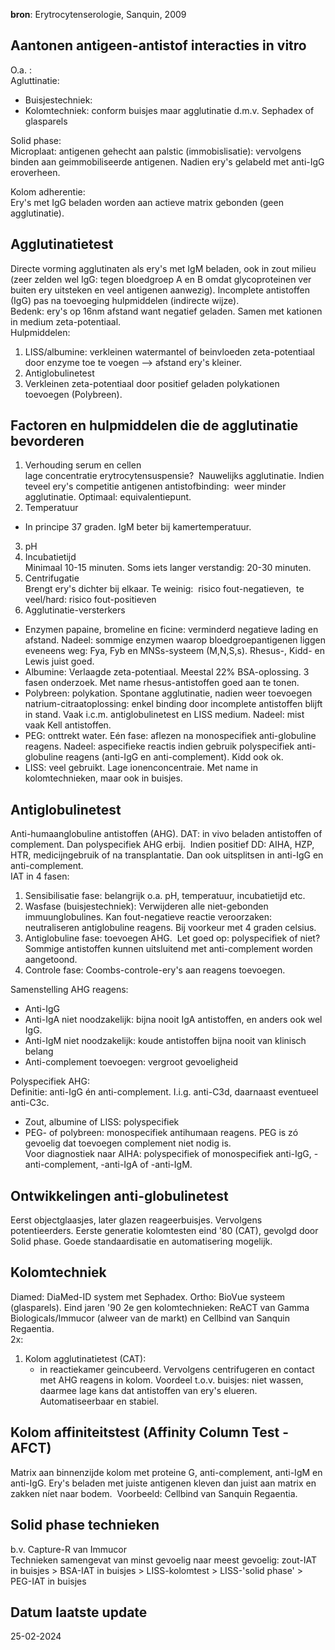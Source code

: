 **bron**: Erytrocytenserologie, Sanquin, 2009 
## Aantonen antigeen-antistof interacties in vitro  
O.a. :  
Agluttinatie:
- Buisjestechniek:  
- Kolomtechniek: conform buisjes maar agglutinatie d.m.v. Sephadex of glasparels 
    
Solid phase:  
Microplaat: antigenen gehecht aan palstic (immobislisatie): vervolgens binden aan geimmobiliseerde antigenen. Nadien ery's gelabeld met anti-IgG eroverheen.  
  
Kolom adherentie:  
Ery's met IgG beladen worden aan actieve matrix gebonden (geen agglutinatie).  
## Agglutinatietest  
Directe vorming agglutinaten als ery's met IgM beladen, ook in zout milieu (zeer zelden wel IgG: tegen bloedgroep A en B omdat glycoproteinen ver buiten ery uitsteken en veel antigenen aanwezig). Incomplete antistoffen (IgG) pas na toevoeging hulpmiddelen (indirecte wijze).  
Bedenk: ery's op 16nm afstand want negatief geladen. Samen met kationen in medium zeta-potentiaal.  
Hulpmiddelen:  
1. LISS/albumine: verkleinen watermantel of beinvloeden zeta-potentiaal door enzyme toe te voegen --> afstand ery's kleiner.  
2. Antiglobulinetest  
3. Verkleinen zeta-potentiaal door positief geladen polykationen toevoegen (Polybreen).  
  
## Factoren en hulpmiddelen die de agglutinatie bevorderen  
1. Verhouding serum en cellen  
lage concentratie erytrocytensuspensie?  Nauwelijks agglutinatie. Indien teveel ery's competitie antigenen antistofbinding:  weer minder agglutinatie. Optimaal: equivalentiepunt.  
2. Temperatuur  
- In principe 37 graden. IgM beter bij kamertemperatuur.  
3. pH  
4. Incubatietijd  
Minimaal 10-15 minuten. Soms iets langer verstandig: 20-30 minuten.  
5. Centrifugatie  
Brengt ery's dichter bij elkaar. Te weinig:  risico fout-negatieven,  te veel/hard: risico fout-positieven  
6. Agglutinatie-versterkers  
- Enzymen papaine, bromeline en ficine: verminderd negatieve lading en afstand. Nadeel: sommige enzymen waarop bloedgroepantigenen liggen eveneens weg: Fya, Fyb en MNSs-systeem (M,N,S,s). Rhesus-, Kidd- en Lewis juist goed.  
- Albumine: Verlaagde zeta-potentiaal. Meestal 22% BSA-oplossing. 3 fasen onderzoek. Met name rhesus-antistoffen goed aan te tonen.  
- Polybreen: polykation. Spontane agglutinatie, nadien weer toevoegen natrium-citraatoplossing: enkel binding door incomplete antistoffen blijft in stand. Vaak i.c.m. antiglobulinetest en LISS medium. Nadeel: mist vaak Kell antistoffen.  
- PEG: onttrekt water. Eén fase: aflezen na monospecifiek anti-globuline reagens. Nadeel: aspecifieke reactis indien gebruik polyspecifiek anti-globuline reagens (anti-IgG en anti-complement). Kidd ook ok.  
- LISS: veel gebruikt. Lage ionenconcentraie. Met name in kolomtechnieken, maar ook in buisjes.  
## Antiglobulinetest  
Anti-humaanglobuline antistoffen (AHG). DAT: in vivo beladen antistoffen of complement. Dan polyspecifiek AHG erbij.  Indien positief DD: AIHA, HZP, HTR, medicijngebruik of na transplantatie. Dan ook uitsplitsen in anti-IgG en anti-complement.  
IAT in 4 fasen:  
1. Sensibilisatie fase: belangrijk o.a. pH, temperatuur, incubatietijd etc.  
2. Wasfase (buisjestechniek): Verwijderen alle niet-gebonden immuunglobulines. Kan fout-negatieve reactie veroorzaken: neutraliseren antiglobuline reagens. Bij voorkeur met 4 graden celsius.  
3. Antiglobuline fase: toevoegen AHG.  Let goed op: polyspecifiek of niet? Sommige antistoffen kunnen uitsluitend met anti-complement worden aangetoond.  
4. Controle fase: Coombs-controle-ery's aan reagens toevoegen.  
  
Samenstelling AHG reagens:  
- Anti-IgG  
- Anti-IgA niet noodzakelijk: bijna nooit IgA antistoffen, en anders ook wel IgG.  
- Anti-IgM niet noodzakelijk: koude antistoffen bijna nooit van klinisch belang  
- Anti-complement toevoegen: vergroot gevoeligheid  
  
Polyspecifiek AHG:  
Definitie: anti-IgG én anti-complement. I.i.g. anti-C3d, daarnaast eventueel anti-C3c.  
- Zout, albumine of LISS: polyspecifiek  
- PEG- of polybreen: monospecifiek antihumaan reagens. PEG is zó gevoelig dat toevoegen complement niet nodig is.  
Voor diagnostiek naar AIHA: polyspecifiek of monospecifiek anti-IgG, -anti-complement, -anti-IgA of -anti-IgM.  
  
## Ontwikkelingen anti-globulinetest  
Eerst objectglaasjes, later glazen reageerbuisjes. Vervolgens potentieerders. Eerste generatie kolomtesten eind '80 (CAT), gevolgd door Solid phase. Goede standaardisatie en automatisering mogelijk.  
  
## Kolomtechniek  
Diamed: DiaMed-ID system met Sephadex. Ortho: BioVue systeem (glasparels). Eind jaren '90 2e gen kolomtechnieken: ReACT van Gamma Biologicals/Immucor (alweer van de markt) en Cellbind van Sanquin Regaentia.  
2x:

1. Kolom agglutinatietest (CAT):  
    - in reactiekamer geincubeerd. Vervolgens centrifugeren en contact met AHG reagens in kolom. Voordeel t.o.v. buisjes: niet wassen, daarmee lage kans dat antistoffen van ery's elueren. Automatiseerbaar en stabiel. 
    

## Kolom affiniteitstest (Affinity Column Test - AFCT)  
Matrix aan binnenzijde kolom met proteine G, anti-complement, anti-IgM en anti-IgG. Ery's beladen met juiste antigenen kleven dan juist aan matrix en zakken níet naar bodem.  Voorbeeld: Cellbind van Sanquin Regaentia.  
  
## Solid phase technieken  
b.v. Capture-R van Immucor  
Technieken samengevat van minst gevoelig naar meest gevoelig: zout-IAT in buisjes > BSA-IAT in buisjes > LISS-kolomtest > LISS-'solid phase' > PEG-IAT in buisjes  
## Datum laatste update
25-02-2024